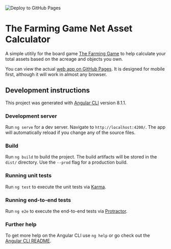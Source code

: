 ![Deploy to GitHub Pages](https://github.com/blairlierman/farming-game-calc/workflows/Deploy%20to%20GitHub%20Pages/badge.svg?branch=master)

# The Farming Game Net Asset Calculator

A simple utitily for the board game [The Farming Game](http://farmgame.com/product/woo-single-2/) to help calculate your total assets based on the acreage and objects you own.

You can view the actual [web app on GitHub Pages](https://blairlierman.github.io/farming-game-calc/). It is designed for mobile first, although it will work in almost any browser.

## Development instructions

This project was generated with [Angular CLI](https://github.com/angular/angular-cli) version 8.1.1.

### Development server

Run `ng serve` for a dev server. Navigate to `http://localhost:4200/`. The app will automatically reload if you change any of the source files.

### Build

Run `ng build` to build the project. The build artifacts will be stored in the `dist/` directory. Use the `--prod` flag for a production build.

### Running unit tests

Run `ng test` to execute the unit tests via [Karma](https://karma-runner.github.io).

### Running end-to-end tests

Run `ng e2e` to execute the end-to-end tests via [Protractor](http://www.protractortest.org/).

### Further help

To get more help on the Angular CLI use `ng help` or go check out the [Angular CLI README](https://github.com/angular/angular-cli/blob/master/README.md).
